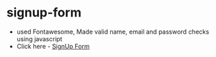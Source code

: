 # signup-form
- used Fontawesome, Made valid name, email and password checks using javascript
- Click here - <a href="https://jainromil56.github.io/signup-form/" target="_blank"> SignUp Form </a>

